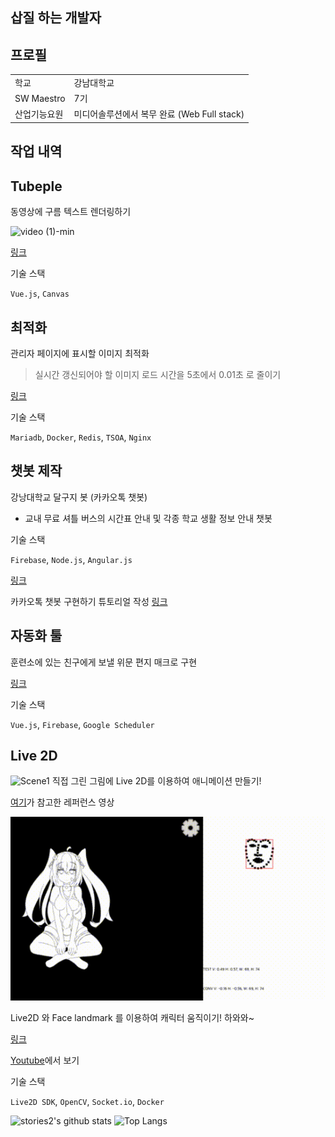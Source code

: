 ## 삽질 하는 개발자

## 프로필

|   |   |
|---|---|
| 학교  | 강남대학교  |
| SW Maestro  | 7기  |
| 산업기능요원  | 미디어솔루션에서 복무 완료 (Web Full stack)  |

## 작업 내역

## Tubeple

동영상에 구름 텍스트 렌더링하기

![video (1)-min](https://user-images.githubusercontent.com/16532326/103128833-1ee3ea00-46da-11eb-8d05-f91499445c28.gif)

[링크](https://tubeple.com/)

기술 스택 

`Vue.js`, `Canvas`

## 최적화

관리자 페이지에 표시할 이미지 최적화

> 실시간 갱신되어야 할 이미지 로드 시간을 5초에서 0.01초 로 줄이기

[링크](https://mediasolutionkr.github.io/optimization/%EB%8D%B0%EC%9D%B4%ED%84%B0%EA%B0%80-%EB%A7%8E%EB%8B%A4%EB%A9%B4-%EC%B5%9C%EC%A0%81%ED%99%94%EB%9D%BC%EB%8F%84-%EC%A2%8B%EC%95%84%ED%95%B4-%EC%A3%BC%EC%8B%A4-%EC%88%98-%EC%9E%88%EB%82%98%EC%9A%94/)

기술 스택

`Mariadb`, `Docker`, `Redis`, `TSOA`, `Nginx`

## 챗봇 제작

강낭대학교 달구지 봇 (카카오톡 챗봇)

- 교내 무료 셔틀 버스의 시간표 안내 및 각종 학교 생활 정보 안내 챗봇

기술 스택

`Firebase`, `Node.js`, `Angular.js`

[링크](https://pf.kakao.com/_wkxjxoxl)

카카오톡 챗봇 구현하기 튜토리얼 작성 [링크](https://steemit.com/kr/@stories282/5vy9xs)

## 자동화 툴

훈련소에 있는 친구에게 보낼 위문 편지 매크로 구현

[링크](https://github.com/stories2/The-Camp-Letter)

기술 스택

`Vue.js`, `Firebase`, `Google Scheduler`

## Live 2D

![Scene1](https://user-images.githubusercontent.com/16532326/94700268-3aa75080-0376-11eb-9690-d59c22f53818.gif)
직접 그린 그림에 Live 2D를 이용하여 애니메이션 만들기!

[여기](https://youtu.be/ofFsAlJcRcM)가 참고한 레퍼런스 영상

![hawawa](https://github.com/stories2/CubismWebSamples/raw/develop/libeChanDemo.gif)

Live2D 와 Face landmark 를 이용하여 캐릭터 움직이기! 하와와~

[링크](https://github.com/stories2/CubismWebSamples)

[Youtube](https://youtu.be/0WeNJuEhQ4c)에서 보기

기술 스택

`Live2D SDK`, `OpenCV`, `Socket.io`, `Docker`

![stories2's github stats](https://github-readme-stats.vercel.app/api?username=stories2&show_icons=true&theme=merko)
![Top Langs](https://github-readme-stats.vercel.app/api/top-langs/?username=stories2&layout=compact)
